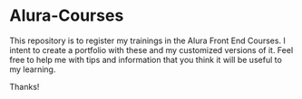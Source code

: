 # Alura-Courses

This repository is to register my trainings in the Alura Front End Courses. I intent to create a portfolio with these and my customized versions of it. Feel free to help me with tips and information that you think it will be useful to my learning.

Thanks!
